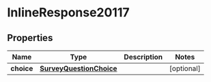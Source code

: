 
# InlineResponse20117

## Properties
Name | Type | Description | Notes
------------ | ------------- | ------------- | -------------
**choice** | [**SurveyQuestionChoice**](SurveyQuestionChoice.md) |  |  [optional]



